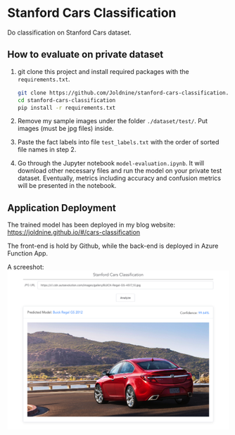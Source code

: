 # Stanford Cars Classification
Do classification on Stanford Cars dataset.

## How to evaluate on private dataset
1. git clone this project and install required packages with the `requirements.txt`.
    ```bash
    git clone https://github.com/Joldnine/stanford-cars-classification.git
    cd stanford-cars-classification
    pip install -r requirements.txt
    ```
2. Remove my sample images under the folder `./dataset/test/`. Put images (must be jpg files) inside.

3. Paste the fact labels into file `test_labels.txt` with the order of sorted file names in step 2.

4. Go through the Jupyter notebook `model-evaluation.ipynb`. It will download other necessary files and run the model on your private test dataset. Eventually, metrics including accuracy and confusion metrics will be presented in the notebook.

## Application Deployment
The trained model has been deployed in my blog website: https://joldnine.github.io/#/cars-classification

The front-end is hold by Github, while the back-end is deployed in Azure Function App.

A screeshot:
![alt text](resources/images/demo.png "Demo Screenshot")
